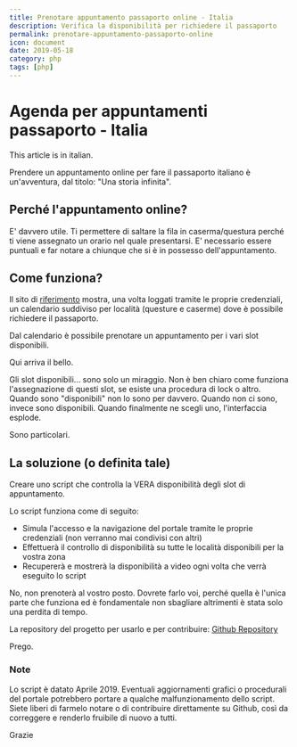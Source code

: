 ```yaml
---
title: Prenotare appuntamento passaporto online - Italia
description: Verifica la disponibilità per richiedere il passaporto
permalink: prenotare-appuntamento-passaporto-online
icon: document
date: 2019-05-18
category: php
tags: [php]
---
```


# Agenda per appuntamenti passaporto - Italia

This article is in italian.


Prendere un appuntamento online per fare il passaporto italiano è un'avventura, dal titolo: "Una storia infinita".

## Perché l'appuntamento online?
E' davvero utile. Ti permettere di saltare la fila in caserma/questura perché ti viene assegnato un orario nel quale presentarsi.
E' necessario essere puntuali e far notare a chiunque che si è in possesso dell'appuntamento.

## Come funziona?
Il sito di [riferimento](https://www.passaportonline.poliziadistato.it) mostra, una volta loggati tramite le proprie credenziali, un calendario suddiviso per località (questure e caserme) dove è possibile richiedere il passaporto.

Dal calendario è possibile prenotare un appuntamento per i vari slot disponibili.

Qui arriva il bello.

Gli slot disponibili... sono solo un miraggio.
Non è ben chiaro come funziona l'assegnazione di questi slot, se esiste una procedura di lock o altro.
Quando sono "disponibili" non lo sono per davvero.
Quando non ci sono, invece sono disponibili.
Quando finalmente ne scegli uno, l'interfaccia esplode.

Sono particolari.

## La soluzione (o definita tale)
Creare uno script che controlla la VERA disponibilità degli slot di appuntamento.

Lo script funziona come di seguito:
- Simula l'accesso e la navigazione del portale tramite le proprie credenziali (non verranno mai condivisi con altri)
- Effettuerà il controllo di disponibilità su tutte le località disponibili per la vostra zona
- Recupererà e mostrerà la disponibilità a video ogni volta che verrà eseguito lo script

No, non prenoterà al vostro posto.
Dovrete farlo voi, perché quella è l'unica parte che funziona ed è fondamentale non sbagliare altrimenti è stata solo una perdita di tempo.

La repository del progetto per usarlo e per contribuire:
[Github Repository](https://github.com/TheJoin95/passport-agenda-notification)

Prego.


### Note
Lo script è datato Aprile 2019. Eventuali aggiornamenti grafici o procedurali del portale potrebbero portare a qualche malfunzionamento dello script.
Siete liberi di farmelo notare o di contribuire direttamente su Github, così da correggere e renderlo fruibile di nuovo a tutti.

Grazie